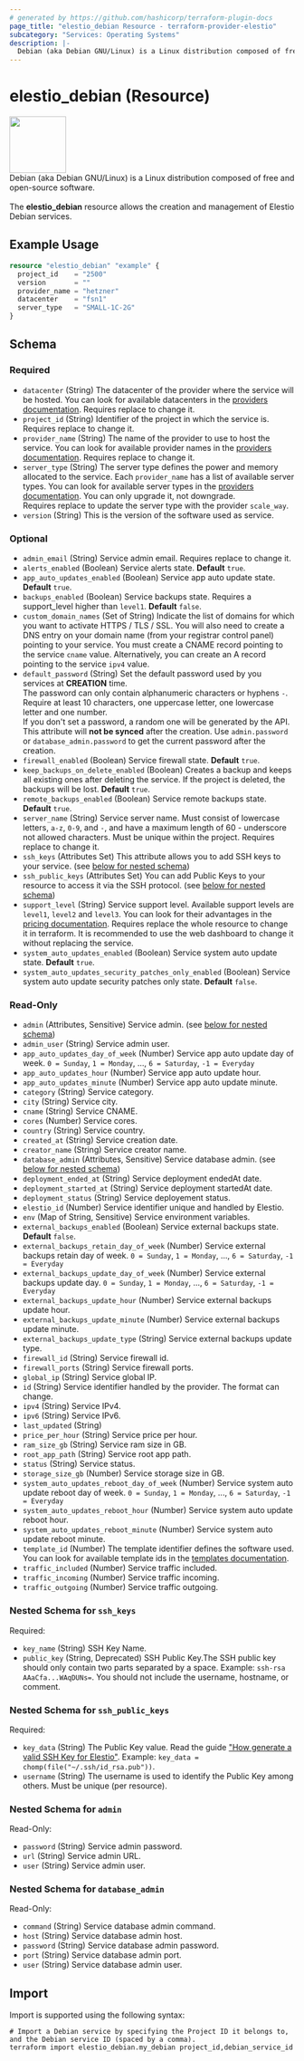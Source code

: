 ```yaml
---
# generated by https://github.com/hashicorp/terraform-plugin-docs
page_title: "elestio_debian Resource - terraform-provider-elestio"
subcategory: "Services: Operating Systems"
description: |-
  Debian (aka Debian GNU/Linux) is a Linux distribution composed of free and open-source software.The elestio_debian resource allows the creation and management of Elestio Debian services.
---
```


# elestio_debian (Resource)

<img src="https://cf.appdrag.com/cloud-vm-c72afa/uploads/1554232612738-debianlogo.png" width="100" /><br>Debian (aka Debian GNU/Linux) is a Linux distribution composed of free and open-source software.<br><br>The **elestio_debian** resource allows the creation and management of Elestio Debian services.

## Example Usage

```terraform
resource "elestio_debian" "example" {
  project_id    = "2500"
  version       = ""
  provider_name = "hetzner"
  datacenter    = "fsn1"
  server_type   = "SMALL-1C-2G"
}
```

<!-- schema generated by tfplugindocs -->
## Schema

### Required

- `datacenter` (String) The datacenter of the provider where the service will be hosted. You can look for available datacenters in the [providers documentation](https://registry.terraform.io/providers/elestio/elestio/latest/docs/guides/providers_datacenters_server_types). Requires replace to change it.
- `project_id` (String) Identifier of the project in which the service is. Requires replace to change it.
- `provider_name` (String) The name of the provider to use to host the service. You can look for available provider names in the [providers documentation](https://registry.terraform.io/providers/elestio/elestio/latest/docs/guides/providers_datacenters_server_types). Requires replace to change it.
- `server_type` (String) The server type defines the power and memory allocated to the service. Each `provider_name` has a list of available server types. You can look for available server types in the [providers documentation](https://registry.terraform.io/providers/elestio/elestio/latest/docs/guides/providers_datacenters_server_types). You can only upgrade it, not downgrade.<br/>Requires replace to update the server type with the provider `scale_way`.
- `version` (String) This is the version of the software used as service.

### Optional

- `admin_email` (String) Service admin email. Requires replace to change it.
- `alerts_enabled` (Boolean) Service alerts state. **Default** `true`.
- `app_auto_updates_enabled` (Boolean) Service app auto update state. **Default** `true`.
- `backups_enabled` (Boolean) Service backups state.  Requires a support_level higher than `level1`. **Default** `false`.
- `custom_domain_names` (Set of String) Indicate the list of domains for which you want to activate HTTPS / TLS / SSL. You will also need to create a DNS entry on your domain name (from your registrar control panel) pointing to your service. You must create a CNAME record pointing to the service `cname` value. Alternatively, you can create an A record pointing to the service `ipv4` value.
- `default_password` (String) Set the default password used by you services at **CREATION** time.</br>The password can only contain alphanumeric characters or hyphens `-`. Require at least 10 characters, one uppercase letter, one lowercase letter and one number.</br>If you don't set a password, a random one will be generated by the API.</br>This attribute will **not be synced** after the creation. Use `admin.password` or `database_admin.password` to get the current password after the creation.
- `firewall_enabled` (Boolean) Service firewall state. **Default** `true`.
- `keep_backups_on_delete_enabled` (Boolean) Creates a backup and keeps all existing ones after deleting the service. If the project is deleted, the backups will be lost. **Default** `true`.
- `remote_backups_enabled` (Boolean) Service remote backups state. **Default** `true`.
- `server_name` (String) Service server name. Must consist of lowercase letters, `a-z`, `0-9`, and `-`, and have a maximum length of 60 - underscore not allowed characters. Must be unique within the project. Requires replace to change it.
- `ssh_keys` (Attributes Set) This attribute allows you to add SSH keys to your service. (see [below for nested schema](#nestedatt--ssh_keys))
- `ssh_public_keys` (Attributes Set) You can add Public Keys to your resource to access it via the SSH protocol. (see [below for nested schema](#nestedatt--ssh_public_keys))
- `support_level` (String) Service support level. Available support levels are `level1`, `level2` and `level3`. You can look for their advantages in the [pricing documentation](https://elest.io/pricing). Requires replace the whole resource to change it in terraform. It is recommended to use the web dashboard to change it without replacing the service.
- `system_auto_updates_enabled` (Boolean) Service system auto update state. **Default** `true`.
- `system_auto_updates_security_patches_only_enabled` (Boolean) Service system auto update security patches only state. **Default** `false`.

### Read-Only

- `admin` (Attributes, Sensitive) Service admin. (see [below for nested schema](#nestedatt--admin))
- `admin_user` (String) Service admin user.
- `app_auto_updates_day_of_week` (Number) Service app auto update day of week. `0 = Sunday`, `1 = Monday`, ..., `6 = Saturday`, `-1 = Everyday`
- `app_auto_updates_hour` (Number) Service app auto update hour.
- `app_auto_updates_minute` (Number) Service app auto update minute.
- `category` (String) Service category.
- `city` (String) Service city.
- `cname` (String) Service CNAME.
- `cores` (Number) Service cores.
- `country` (String) Service country.
- `created_at` (String) Service creation date.
- `creator_name` (String) Service creator name.
- `database_admin` (Attributes, Sensitive) Service database admin. (see [below for nested schema](#nestedatt--database_admin))
- `deployment_ended_at` (String) Service deployment endedAt date.
- `deployment_started_at` (String) Service deployment startedAt date.
- `deployment_status` (String) Service deployement status.
- `elestio_id` (Number) Service identifier unique and handled by Elestio.
- `env` (Map of String, Sensitive) Service environment variables.
- `external_backups_enabled` (Boolean) Service external backups state. **Default** `false`.
- `external_backups_retain_day_of_week` (Number) Service external backups retain day of week. `0 = Sunday`, `1 = Monday`, ..., `6 = Saturday`, `-1 = Everyday`
- `external_backups_update_day_of_week` (Number) Service external backups update day. `0 = Sunday`, `1 = Monday`, ..., `6 = Saturday`, `-1 = Everyday`
- `external_backups_update_hour` (Number) Service external backups update hour.
- `external_backups_update_minute` (Number) Service external backups update minute.
- `external_backups_update_type` (String) Service external backups update type.
- `firewall_id` (String) Service firewall id.
- `firewall_ports` (String) Service firewall ports.
- `global_ip` (String) Service global IP.
- `id` (String) Service identifier handled by the provider. The format can change.
- `ipv4` (String) Service IPv4.
- `ipv6` (String) Service IPv6.
- `last_updated` (String)
- `price_per_hour` (String) Service price per hour.
- `ram_size_gb` (String) Service ram size in GB.
- `root_app_path` (String) Service root app path.
- `status` (String) Service status.
- `storage_size_gb` (Number) Service storage size in GB.
- `system_auto_updates_reboot_day_of_week` (Number) Service system auto update reboot day of week. `0 = Sunday`, `1 = Monday`, ..., `6 = Saturday`, `-1 = Everyday`
- `system_auto_updates_reboot_hour` (Number) Service system auto update reboot hour.
- `system_auto_updates_reboot_minute` (Number) Service system auto update reboot minute.
- `template_id` (Number) The template identifier defines the software used. You can look for available template ids in the [templates documentation](https://elest.io/fully-managed-services).
- `traffic_included` (Number) Service traffic included.
- `traffic_incoming` (Number) Service traffic incoming.
- `traffic_outgoing` (Number) Service traffic outgoing.

<a id="nestedatt--ssh_keys"></a>
### Nested Schema for `ssh_keys`

Required:

- `key_name` (String) SSH Key Name.
- `public_key` (String, Deprecated) SSH Public Key.The SSH public key should only contain two parts separated by a space. Example: `ssh-rsa AAaCfa...WAqDUNs=`. You should not include the username, hostname, or comment.


<a id="nestedatt--ssh_public_keys"></a>
### Nested Schema for `ssh_public_keys`

Required:

- `key_data` (String) The Public Key value. Read the guide ["How generate a valid SSH Key for Elestio"](https://registry.terraform.io/providers/elestio/elestio/latest/docs/guides/ssh_keys). Example: `key_data = chomp(file("~/.ssh/id_rsa.pub"))`.
- `username` (String) The username is used to identify the Public Key among others. Must be unique (per resource).


<a id="nestedatt--admin"></a>
### Nested Schema for `admin`

Read-Only:

- `password` (String) Service admin password.
- `url` (String) Service admin URL.
- `user` (String) Service admin user.


<a id="nestedatt--database_admin"></a>
### Nested Schema for `database_admin`

Read-Only:

- `command` (String) Service database admin command.
- `host` (String) Service database admin host.
- `password` (String) Service database admin password.
- `port` (String) Service database admin port.
- `user` (String) Service database admin user.

## Import

Import is supported using the following syntax:

```shell
# Import a Debian service by specifying the Project ID it belongs to, and the Debian service ID (spaced by a comma).
terraform import elestio_debian.my_debian project_id,debian_service_id
```
